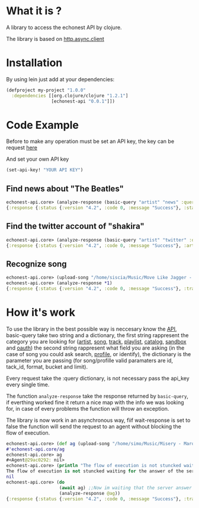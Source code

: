 What it is ? 
=============

A library to access the echonest API by clojure.

The library is based on [http.async.client](https://github.com/neotyk/http.async.client)

Installation
============

By using lein just add at your dependencies:

```clj
(defproject my-project "1.0.0"
  :dependencies [[org.clojure/clojure "1.2.1"]
				 [echonest-api "0.0.1"]])
```

Code Example
============

Before to make any operation must be set an API key, the key can be request [here](http://developer.echonest.com/)

And set your own API key

```clj
(set-api-key! "YOUR API KEY")
```

Find news about "The Beatles"
-----------------------------

```clj
echonest-api.core> (analyze-response (basic-query "artist" "news" :query {:name "The Beatles"}))
{:response {:status {:version "4.2", :code 0, :message "Success"}, :start 0, :total 4121, :news [{:name "\"Ruby Tuesday,\" The Rolling Stones", :url "http://www.americansongwriter.com/2012/05/ruby-tuesday-the-rolling-stones/", :summary "always enjoy singing it.\" Keith Richards actually did...
```
Find the twitter account of "shakira"
--------------------------------------
```clj
echonest-api.core> (analyze-response (basic-query "artist" "twitter" :query {:name "shakira"}))
{:response {:status {:version "4.2", :code 0, :message "Success"}, :artist {:twitter "shakira", :id "AR6PJ8R1187FB5AD70", :name "Shakira"}}}
```

Recognize song
--------------
```clj
echonest-api.core> (upload-song "/home/siscia/Music/Move Like Jagger - Maroon 5.mp3" :query {:filetype "mp3"})
echonest-api.core> (analyze-response *1)
{:response {:status {:version "4.2", :code 0, :message "Success"}, :track {:status "complete", :audio_md5 "a02d45a7d3d9b9e29343f9b642e4e7ec", :artist "Maroon 5", :samplerate 44100, :title "Moves Like Jagger (Sex Ray Vision Remix)", :analyzer_version "3.1.0_beta_5", :bitrate 320, :release "", :id "TRPIYYY1372839546F", :md5 "44cadacdae7d5331962fd9b2fd35b8ef"}}}
```

How it's work
=============

To use the library in the best possible way is neccesary know the [API](http://developer.echonest.com/docs/v4/index.html), basic-query take two string and a dictionary, the first string rappresent the category you are looking for ([artist](http://developer.echonest.com/docs/v4/artist.html), [song](http://developer.echonest.com/docs/v4/song.html), [track](http://developer.echonest.com/docs/v4/track.html), [playlist](http://developer.echonest.com/docs/v4/playlist.html), [catalog](http://developer.echonest.com/docs/v4/catalog.html), [sandbox](http://developer.echonest.com/docs/v4/sandbox.html) and [oauth](http://developer.echonest.com/docs/v4/oauth.html)) the second string rappresent what field you are asking (in the case of song you could ask search, [profile](http://developer.echonest.com/docs/v4/song.html#profile), or identify), the dictionary is the parameter you are passing (for song/profille valid paramaters are id, tack_id, format, bucket and limit).

Every request take the :query dictionary, is not necessary pass the api_key every single time.

The function ```analyze-response``` take the response returned by ```basic-query```, if everthing worked fine it return a nice map with the info we was looking for, in case of every problems the function will throw an exception.

The library is now work in an asynchronous way, fìif wait-response is set to false the function will send the request to an agent without blocking the flow of execution.
```clj
echonest-api.core> (def ag (upload-song "/home/simo/Music/Misery - Maroon 5.mp3" :query {:filetype "mp3"} :wait-response false))
#'echonest-api.core/ag
echonest-api.core> ag
#<Agent@29ac0292: nil>
echonest-api.core> (println "The flow of execution is not stuncked waiting for the answer of the server")
The flow of execution is not stuncked waiting for the answer of the server
nil
echonest-api.core> (do 
                    (await ag) ;;Now im waiting that the server answer
                    (analyze-response @ag))
{:response {:status {:version "4.2", :code 0, :message "Success"}, :track {:status "complete", :audio_md5 "801f8194b902bf25fb43b919ef99b399", :artist "Maroon 5", :artist_id "ARF5M7Q1187FB501E8", :samplerate 44100, :title "Misery", :analyzer_version "3.1.0_beta_5", :bitrate 128, :release "", :song_id "SOKGFEN136070739A2", :id "TRXZEVH134CE9F8E92", :md5 "4b04701801da3df1b619d356a3eb8da0"}}}
```